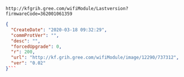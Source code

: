 `http://kfgrih.gree.com/wifiModule/Lastversion?firmwareCode=362001061359`

```json
{
  "CreateDate": "2020-03-18 09:32:29",
  "commProtVer": "",
  "desc": "",
  "forcedUpgrade": 0,
  "r": 200,
  "url": "http://kf.grih.gree.com/wifiModule/image/12290/737312",
  "ver": "0.02"
}```